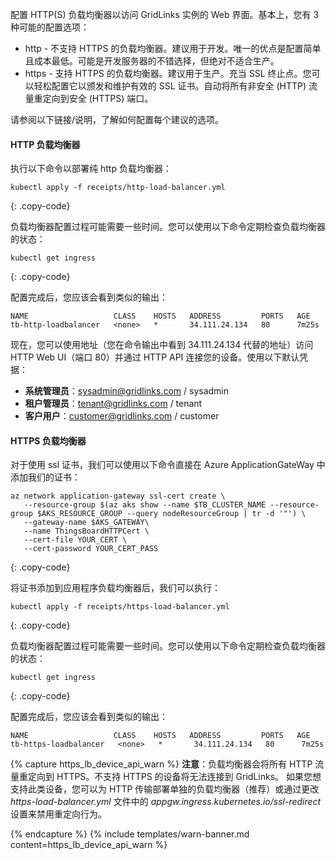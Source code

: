 配置 HTTP(S) 负载均衡器以访问 GridLinks 实例的 Web 界面。基本上，您有 3 种可能的配置选项：

- http - 不支持 HTTPS 的负载均衡器。建议用于开发。唯一的优点是配置简单且成本最低。可能是开发服务器的不错选择，但绝对不适合生产。
- https - 支持 HTTPS 的负载均衡器。建议用于生产。充当 SSL 终止点。您可以轻松配置它以颁发和维护有效的 SSL 证书。自动将所有非安全 (HTTP) 流量重定向到安全 (HTTPS) 端口。

请参阅以下链接/说明，了解如何配置每个建议的选项。

#### HTTP 负载均衡器

执行以下命令以部署纯 http 负载均衡器：

```
kubectl apply -f receipts/http-load-balancer.yml
```
{: .copy-code}

负载均衡器配置过程可能需要一些时间。您可以使用以下命令定期检查负载均衡器的状态：

```
kubectl get ingress
```
{: .copy-code}

配置完成后，您应该会看到类似的输出：

```text
NAME                   CLASS    HOSTS   ADDRESS         PORTS   AGE
tb-http-loadbalancer   <none>   *       34.111.24.134   80      7m25s
```
现在，您可以使用地址（您在命令输出中看到 34.111.24.134 代替的地址）访问 HTTP Web UI（端口 80）并通过 HTTP API 连接您的设备。使用以下默认凭据：

- **系统管理员**：sysadmin@gridlinks.com / sysadmin
- **租户管理员**：tenant@gridlinks.com / tenant
- **客户用户**：customer@gridlinks.com / customer

#### HTTPS 负载均衡器

对于使用 ssl 证书，我们可以使用以下命令直接在 Azure ApplicationGateWay 中添加我们的证书：
```
az network application-gateway ssl-cert create \
   --resource-group $(az aks show --name $TB_CLUSTER_NAME --resource-group $AKS_RESOURCE_GROUP --query nodeResourceGroup | tr -d '"') \
   --gateway-name $AKS_GATEWAY\
   --name ThingsBoardHTTPCert \
   --cert-file YOUR_CERT \
   --cert-password YOUR_CERT_PASS
```
{: .copy-code}

将证书添加到应用程序负载均衡器后，我们可以执行：
```
kubectl apply -f receipts/https-load-balancer.yml
```
{: .copy-code}

负载均衡器配置过程可能需要一些时间。您可以使用以下命令定期检查负载均衡器的状态：

```
kubectl get ingress
```
{: .copy-code}

配置完成后，您应该会看到类似的输出：
```text
NAME                   CLASS    HOSTS   ADDRESS         PORTS   AGE
tb-https-loadbalancer   <none>   *       34.111.24.134   80      7m25s
```


{% capture https_lb_device_api_warn %}
**注意**：负载均衡器会将所有 HTTP 流量重定向到 HTTPS。不支持 HTTPS 的设备将无法连接到 GridLinks。
如果您想支持此类设备，您可以为 HTTP 传输部署单独的负载均衡器（推荐）或通过更改 *https-load-balancer.yml* 文件中的 *appgw.ingress.kubernetes.io/ssl-redirect* 设置来禁用重定向行为。

{% endcapture %}
{% include templates/warn-banner.md content=https_lb_device_api_warn %}